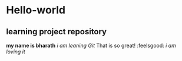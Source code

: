 # Hello-world
## learning project repository
**my name is bharath**
*i am leaning Git*
That is so great! :feelsgood:
*i am loving it*
